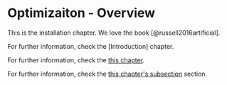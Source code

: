 # Optimizaiton - Overview

This is the installation chapter.
We love the book [@russell2016artificial].

For further information, check the [Introduction] chapter.


For further information, check the [this chapter](#introduction).


For further information, check the [this chapter's subsection](#first) section.